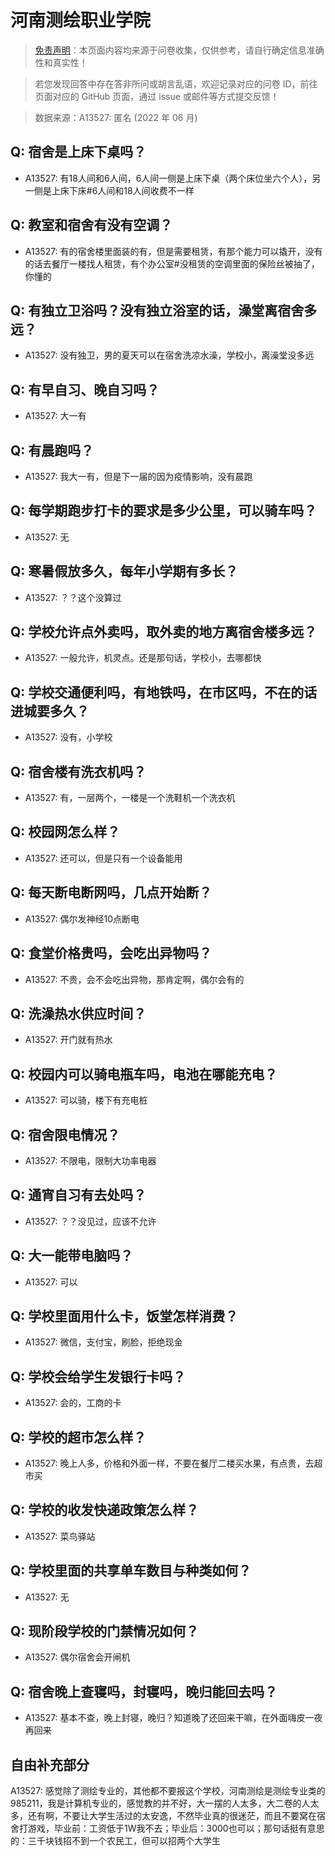 # 河南测绘职业学院

> [免责声明](https://colleges.chat/#_3)：本页面内容均来源于问卷收集，仅供参考，请自行确定信息准确性和真实性！

> 若您发现回答中存在答非所问或胡言乱语，欢迎记录对应的问卷 ID，前往页面对应的 GitHub 页面，通过 issue 或邮件等方式提交反馈！

> 数据来源：A13527: 匿名 (2022 年 06 月)

## Q: 宿舍是上床下桌吗？

- A13527: 有18人间和6人间，6人间一侧是上床下桌（两个床位坐六个人），另一侧是上床下床#6人间和18人间收费不一样

## Q: 教室和宿舍有没有空调？

- A13527: 有的宿舍楼里面装的有，但是需要租赁，有那个能力可以撬开，没有的话去餐厅一楼找人租赁，有个办公室#没租赁的空调里面的保险丝被抽了，你懂的

## Q: 有独立卫浴吗？没有独立浴室的话，澡堂离宿舍多远？

- A13527: 没有独卫，男的夏天可以在宿舍洗凉水澡，学校小，离澡堂没多远

## Q: 有早自习、晚自习吗？

- A13527: 大一有

## Q: 有晨跑吗？

- A13527: 我大一有，但是下一届的因为疫情影响，没有晨跑

## Q: 每学期跑步打卡的要求是多少公里，可以骑车吗？

- A13527: 无

## Q: 寒暑假放多久，每年小学期有多长？

- A13527: ？？这个没算过

## Q: 学校允许点外卖吗，取外卖的地方离宿舍楼多远？

- A13527: 一般允许，机灵点。还是那句话，学校小，去哪都快

## Q: 学校交通便利吗，有地铁吗，在市区吗，不在的话进城要多久？

- A13527: 没有，小学校

## Q: 宿舍楼有洗衣机吗？

- A13527: 有，一层两个，一楼是一个洗鞋机一个洗衣机

## Q: 校园网怎么样？

- A13527: 还可以，但是只有一个设备能用

## Q: 每天断电断网吗，几点开始断？

- A13527: 偶尔发神经10点断电

## Q: 食堂价格贵吗，会吃出异物吗？

- A13527: 不贵，会不会吃出异物，那肯定啊，偶尔会有的

## Q: 洗澡热水供应时间？

- A13527: 开门就有热水

## Q: 校园内可以骑电瓶车吗，电池在哪能充电？

- A13527: 可以骑，楼下有充电桩

## Q: 宿舍限电情况？

- A13527: 不限电，限制大功率电器

## Q: 通宵自习有去处吗？

- A13527: ？？没见过，应该不允许

## Q: 大一能带电脑吗？

- A13527: 可以

## Q: 学校里面用什么卡，饭堂怎样消费？

- A13527: 微信，支付宝，刷脸，拒绝现金

## Q: 学校会给学生发银行卡吗？

- A13527: 会的，工商的卡

## Q: 学校的超市怎么样？

- A13527: 晚上人多，价格和外面一样，不要在餐厅二楼买水果，有点贵，去超市买

## Q: 学校的收发快递政策怎么样？

- A13527: 菜鸟驿站

## Q: 学校里面的共享单车数目与种类如何？

- A13527: 无

## Q: 现阶段学校的门禁情况如何？

- A13527: 偶尔宿舍会开闸机

## Q: 宿舍晚上查寝吗，封寝吗，晚归能回去吗？

- A13527: 基本不查，晚上封寝，晚归？知道晚了还回来干嘛，在外面嗨皮一夜再回来

## 自由补充部分

A13527: 感觉除了测绘专业的，其他都不要报这个学校，河南测绘是测绘专业类的985211，我是计算机专业的，感觉教的并不好，大一摆的人太多，大二卷的人太多，还有啊，不要让大学生活过的太安逸，不然毕业真的很迷茫，而且不要窝在宿舍打游戏，毕业前：工资低于1W我不去；毕业后：3000也可以；那句话挺有意思的：三千块钱招不到一个农民工，但可以招两个大学生
